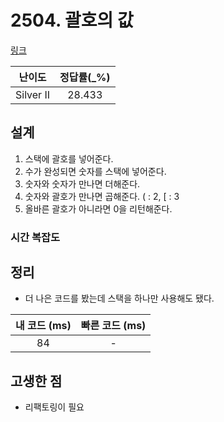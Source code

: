 # 2504. 괄호의 값

[링크](https://www.acmicpc.net/problem/2504)

|  난이도   | 정답률(\_%) |
| :-------: | :---------: |
| Silver II |   28.433    |

## 설계

1. 스택에 괄호를 넣어준다.
2. 수가 완성되면 숫자를 스택에 넣어준다.
3. 숫자와 숫자가 만나면 더해준다.
4. 숫자와 괄호가 만나면 곱해준다. ( : 2, [ : 3
5. 올바른 괄호가 아니라면 0을 리턴해준다.

### 시간 복잡도

## 정리

- 더 나은 코드를 봤는데 스택을 하나만 사용해도 됐다.

| 내 코드 (ms) | 빠른 코드 (ms) |
| :----------: | :------------: |
|      84      |       -        |

## 고생한 점

- 리팩토링이 필요
